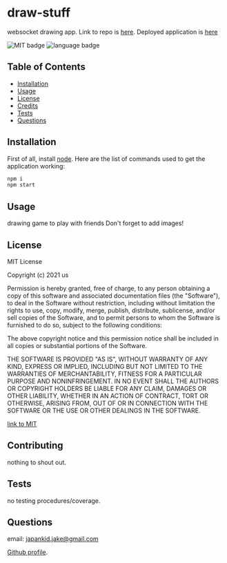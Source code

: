 # draw-stuff

websocket drawing app. Link to repo is [here](https://github.com/bootcamp-second-project/draw-stuff). Deployed application is [here](https://draw-with-friendz.herokuapp.com/)

![MIT badge](https://img.shields.io/badge/license-MIT-blue?style=for-the-badge) ![language badge](https://img.shields.io/github/languages/top/bootcamp-second-project/draw-stuff?style=for-the-badge)

## Table of Contents

- [Installation](#installation)
- [Usage](#usage)
- [License](#license)
- [Credits](#credits)
- [Tests](#tests)
- [Questions](#questions)

## Installation

First of all, install [node](https://nodejs.org/en/).
Here are the list of commands used to get the application working:

```bash
npm i
npm start
```

## Usage

drawing game to play with friends
Don't forget to add images!

## License

MIT License

Copyright (c) 2021 us

Permission is hereby granted, free of charge, to any person obtaining a copy
of this software and associated documentation files (the "Software"), to deal
in the Software without restriction, including without limitation the rights
to use, copy, modify, merge, publish, distribute, sublicense, and/or sell
copies of the Software, and to permit persons to whom the Software is
furnished to do so, subject to the following conditions:

The above copyright notice and this permission notice shall be included in all
copies or substantial portions of the Software.

THE SOFTWARE IS PROVIDED "AS IS", WITHOUT WARRANTY OF ANY KIND, EXPRESS OR
IMPLIED, INCLUDING BUT NOT LIMITED TO THE WARRANTIES OF MERCHANTABILITY,
FITNESS FOR A PARTICULAR PURPOSE AND NONINFRINGEMENT. IN NO EVENT SHALL THE
AUTHORS OR COPYRIGHT HOLDERS BE LIABLE FOR ANY CLAIM, DAMAGES OR OTHER
LIABILITY, WHETHER IN AN ACTION OF CONTRACT, TORT OR OTHERWISE, ARISING FROM,
OUT OF OR IN CONNECTION WITH THE SOFTWARE OR THE USE OR OTHER DEALINGS IN THE
SOFTWARE.

[link to MIT](https://choosealicense.com/licenses/mit/)

## Contributing

nothing to shout out.

## Tests

no testing procedures/coverage.

## Questions

email: japankid.jake@gmail.com

[Github profile](https://github.com/bootcamp-second-project).

[//]: <> (If your project has a lot of features, consider adding a "Features" section.)
